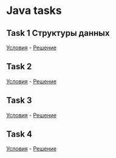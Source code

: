 # Java tasks
## Task 1 Структуры данных 
[Условия](https://github.com/YuriyVelikotskiy/java-lessons-part-2/blob/main/Task%201/README.md) - [Решение](https://github.com/YuriyVelikotskiy/java-lessons-part-2/tree/main/Task%201)
## Task 2
[Условия]() - [Решение]()
## Task 3
[Условия]() - [Решение]()
## Task 4
[Условия]() - [Решение]()
